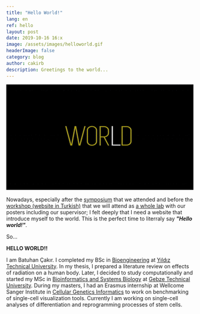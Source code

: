 ```yaml
---
title: "Hello World!"
lang: en
ref: hello
layout: post
date: 2019-10-16 16:x
image: /assets/images/helloworld.gif
headerImage: false
category: blog
author: cakirb
description: Greetings to the world...
---
```


<img src="/assets/images/helloworld.gif" class = "inline">

Nowadays, especially after the [symposium](https://www.ibg.edu.tr/hibit2019) that we attended and before the [workshop (website in Turkish)](https://turktip2019.saglik.gov.tr/) that we will attend as [a whole lab](http://pirismlab.com/) with our posters including our supervisor; I felt deeply that I need a website that introduce myself to the world. This is the perfect time to literraly say ***"Hello world!"***.

So... 

**HELLO WORLD!!**

I am Batuhan Çakır. I completed my BSc in [Bioengineering](http://www.bioeng.yildiz.edu.tr/en/) at [Yıldız Technical University](http://www.yildiz.edu.tr/). In my thesis, I prepared a literature review on effects of radiation on a human body. Later, I decided to study computationally and started my MSc in [Bioinformatics and Systems Biology](http://www.gtu.edu.tr/bioeng) at [Gebze Technical University](http://www.gtu.edu.tr/?languageId=2). During my masters, I had an Erasmus internship at Wellcome Sanger Institute in [Cellular Genetics Informatics](https://www.sanger.ac.uk/science/groups/cellular-genetics-informatics) to work on benchmarking of single-cell visualization tools. Currently I am working on single-cell analyses of differentiation and reprogramming processes of stem cells.


